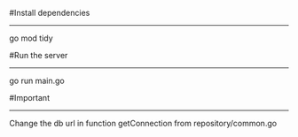 #Install dependencies
***
go mod tidy

#Run the server
***
go run main.go

#Important
***
Change the db url in function getConnection from repository/common.go
